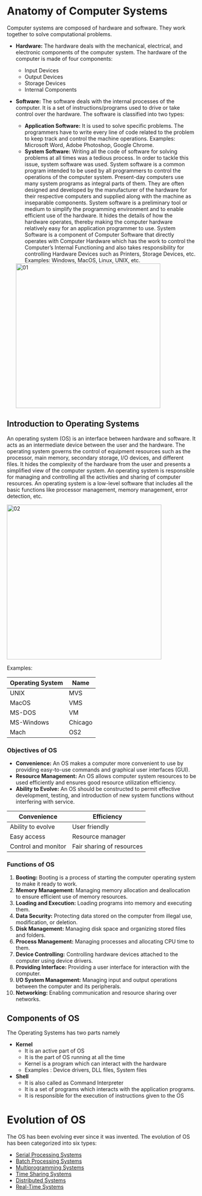 # Anatomy of Computer Systems

Computer systems are composed of hardware and software. They work together to solve computational problems.

- **Hardware:** The hardware deals with the mechanical, electrical, and electronic components of the computer system. The hardware of the computer is made of four components:
    - Input Devices
    - Output Devices
    - Storage Devices
    - Internal Components

- **Software:** The software deals with the internal processes of the computer. It is a set of instructions/programs used to drive or take control over the hardware. The software is classified into two types:
    - **Application Software:** It is used to solve specific problems. The programmers have to write every line of code related to the problem to keep track and control the machine operations. Examples: Microsoft Word, Adobe Photoshop, Google Chrome.
    - **System Software:** Writing all the code of software for solving problems at all times was a tedious process. In order to tackle this issue, system software was used. System software is a common program intended to be used by all programmers to control the operations of the computer system. Present-day computers use many system programs as integral parts of them. They are often designed and developed by the manufacturer of the hardware for their respective computers and supplied along with the machine as inseparable components. System software is a preliminary tool or medium to simplify the programming environment and to enable efficient use of the hardware. It hides the details of how the hardware operates, thereby making the computer hardware relatively easy for an application programmer to use. System Software is a component of Computer Software that directly operates with Computer Hardware which has the work to control the Computer’s Internal Functioning and also takes responsibility for controlling Hardware Devices such as Printers, Storage Devices, etc. Examples: Windows, MacOS, Linux, UNIX, etc.

  <img width="384" alt="01" src="https://github.com/Rajendran2201/operating-systems/assets/137254223/5927839e-9285-4020-957a-c11a225d0876">

## Introduction to Operating Systems

An operating system (OS) is an interface between hardware and software. It acts as an intermediate device between the user and the hardware. The operating system governs the control of equipment resources such as the processor, main memory, secondary storage, I/O devices, and different files. It hides the complexity of the hardware from the user and presents a simplified view of the computer system. An operating system is responsible for managing and controlling all the activities and sharing of computer resources. An operating system is a low-level software that includes all the basic functions like processor management, memory management, error detection, etc.

<img width="411" alt="02" src="https://github.com/Rajendran2201/operating-systems/assets/137254223/5258c679-c895-48b0-aca8-6cf5cec539e8">


Examples:

| Operating System | Name |
| --- | --- |
| UNIX | MVS |
| MacOS | VMS |
| MS-DOS | VM |
| MS-Windows | Chicago |
| Mach | OS2 |

### Objectives of OS

- **Convenience:** An OS makes a computer more convenient to use by providing easy-to-use commands and graphical user interfaces (GUI).
- **Resource Management:** An OS allows computer system resources to be used efficiently and ensures good resource utilization efficiency.
- **Ability to Evolve:** An OS should be constructed to permit effective development, testing, and introduction of new system functions without interfering with service.

| Convenience | Efficiency |
| --- | --- |
| Ability to evolve | User friendly |
| Easy access | Resource manager |
| Control and monitor | Fair sharing of resources |

### Functions of OS

1. **Booting:** Booting is a process of starting the computer operating system to make it ready to work.
2. **Memory Management:** Managing memory allocation and deallocation to ensure efficient use of memory resources.
3. **Loading and Execution:** Loading programs into memory and executing them.
4. **Data Security:** Protecting data stored on the computer from illegal use, modification, or deletion.
5. **Disk Management:** Managing disk space and organizing stored files and folders.
6. **Process Management:** Managing processes and allocating CPU time to them.
7. **Device Controlling:** Controlling hardware devices attached to the computer using device drivers.
8. **Providing Interface:** Providing a user interface for interaction with the computer.
9. **I/O System Management:** Managing input and output operations between the computer and its peripherals.
10. **Networking:** Enabling communication and resource sharing over networks.

## Components of OS

The Operating Systems has two parts namely 

- **Kernel**
    - It is an active part of OS
    - It is the part of OS running at all the time
    - Kernel is a program which can interact with the hardware
    - Examples : Device drivers, DLL files, System files
- **Shell**
    - It is also called as Command Interpreter
    - It is a set of programs which interacts with the application programs.
    - It is responsible for the execution of instructions given to the OS

# Evolution of OS

The OS has been evolving ever since it was invented. The evolution of OS has been categorized into six types:

- [Serial Processing Systems](https://github.com/Rajendran2201/operating-systems/blob/main/01-Operating%20System%20-%20Overview/serial%20processing.md) 
- [Batch Processing Systems](https://github.com/Rajendran2201/operating-systems/blob/main/01-Operating%20System%20-%20Overview/batch%20processing%20system.md)
- [Multiprogramming Systems](https://github.com/Rajendran2201/operating-systems/blob/main/01-Operating%20System%20-%20Overview/multiprogramming%20system.md)
- [Time Sharing Systems](https://github.com/Rajendran2201/operating-systems/blob/main/01-Operating%20System%20-%20Overview/time%20sharing%20system.md)
- [Distributed Systems](https://github.com/Rajendran2201/operating-systems/blob/main/01-Operating%20System%20-%20Overview/distributed%20systems.md)
- [Real-Time Systems](https://github.com/Rajendran2201/operating-systems/blob/main/01-Operating%20System%20-%20Overview/real%20time%20systems.md)
